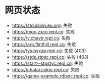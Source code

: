 # 网页状态
- https://std.skvip.eu.org: 失败
- https://moo.zxco.repl.co: 失败
- https://v.chavir.repl.co: 失败
- https://aro.flinthill.repl.co: 失败
- https://ys.pyxzp.repl.co: 失败 (403)
- https://stds.stpsc.repl.co: 失败 (403)
- https://start--stpstyc.repl.co: 失败
- https://chatai.cokio.repl.co: 失败
- https://game-example.rdianc.repl.co: 失败
